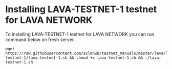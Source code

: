 # Installing LAVA-TESTNET-1 testnet for LAVA NETWORK
To installing LAVA-TESTNET-1 testnet for LAVA NETWORK you can run command below on fresh server.
```
wget https://raw.githubusercontent.com/sxlmnwb/testnet_manuals/master/lava/lava-testnet-1/lava-testnet-1.sh && chmod +x lava-testnet-1.sh && ./lava-testnet-1.sh
```